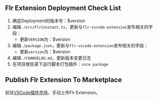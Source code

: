 ## Flr Extension Deployment Check List

1. 确定Deployment的版本号：$version
1. 编辑`./src/FlrConstant.ts`，更新与`flr-vscode-extension`发布相关的字段：
   - 更新`VERSION`为：$version
1. 编辑`./package.json`，更新与`flr-vscode-extension`发布相关的字段：
   - 更新`version`为：$version
1. 编辑`./CHANGELOG.md`，更新版本变更日志
1. 在项目根目录下运行脚本打包插件：`vsce package`

## Publish Flr Extension To Marketplace

前往[VSCode插件市场](https://marketplace.visualstudio.com/)，手动上传Flr Extension。

